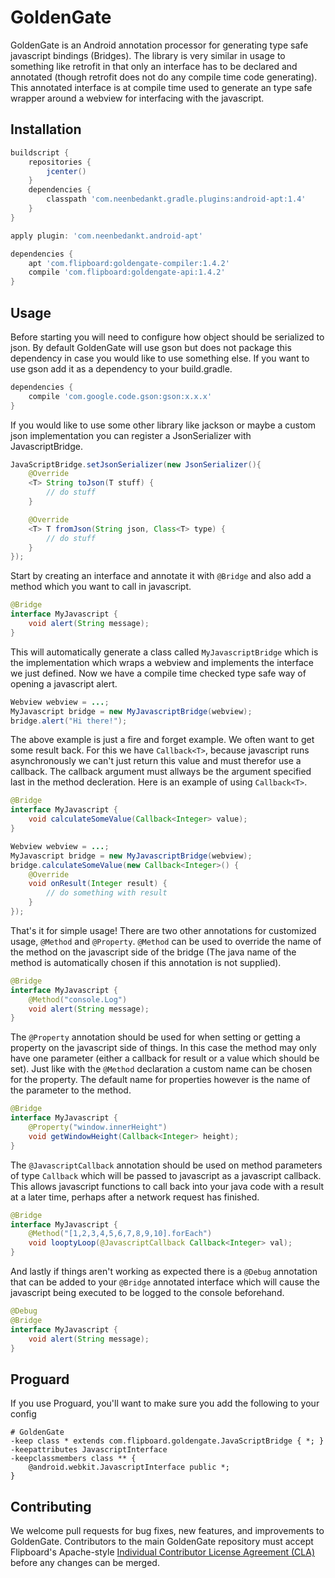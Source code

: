 GoldenGate
==========
GoldenGate is an Android annotation processor for generating type safe javascript bindings (Bridges). The library is very similar in usage to something like retrofit in that only an interface has to be declared and annotated (though retrofit does not do any compile time code generating). This annotated interface is at compile time used to generate an type safe wrapper around a webview for interfacing with the javascript.

Installation
------------
```groovy
buildscript {
    repositories {
        jcenter()
    }
    dependencies {
        classpath 'com.neenbedankt.gradle.plugins:android-apt:1.4'
    }
}

apply plugin: 'com.neenbedankt.android-apt'

dependencies {
    apt 'com.flipboard:goldengate-compiler:1.4.2'
    compile 'com.flipboard:goldengate-api:1.4.2'
}
```
Usage
-----
Before starting you will need to configure how object should be serialized to json. By default GoldenGate will use gson but does not package this dependency in case you would like to use something else. If you want to use gson add it as a dependency to your build.gradle.
```groovy
dependencies {
    compile 'com.google.code.gson:gson:x.x.x'
}
```
If you would like to use some other library like jackson or maybe a custom json implementation you can register a JsonSerializer with JavascriptBridge.
```java
JavaScriptBridge.setJsonSerializer(new JsonSerializer(){
    @Override
    <T> String toJson(T stuff) {
        // do stuff
    }

    @Override
    <T> T fromJson(String json, Class<T> type) {
        // do stuff
    }
});
```

Start by creating an interface and annotate it with `@Bridge` and also add a method which you want to call in javascript.
```java
@Bridge
interface MyJavascript {
	void alert(String message);
}
```

This will automatically generate a class called `MyJavascriptBridge` which is the implementation which wraps a webview and implements the interface we just defined. Now we have a compile time checked type safe way of opening a javascript alert.
```java
Webview webview = ...;
MyJavascript bridge = new MyJavascriptBridge(webview);
bridge.alert("Hi there!");
```

The above example is just a fire and forget example. We often want to get some result back. For this we have `Callback<T>`, because javascript runs asynchronously we can't just return this value and must therefor use a callback. The callback argument must allways be the argument specified last in the method decleration. Here is an example of using `Callback<T>`.
```java
@Bridge
interface MyJavascript {
	void calculateSomeValue(Callback<Integer> value);
}

Webview webview = ...;
MyJavascript bridge = new MyJavascriptBridge(webview);
bridge.calculateSomeValue(new Callback<Integer>() {
	@Override
	void onResult(Integer result) {
		// do something with result
	}
});
```

That's it for simple usage! There are two other annotations for customized usage, `@Method` and `@Property`. `@Method` can be used to override the name of the method on the javascript side of the bridge (The java name of the method is automatically chosen if this annotation is not supplied).
```java
@Bridge
interface MyJavascript {
	@Method("console.Log")
	void alert(String message);
}
```

The `@Property` annotation should be used for when setting or getting a property on the javascript side of things. In this case the method may only have one parameter (either a callback for result or a value which should be set). Just like with the `@Method` declaration a custom name can be chosen for the property. The default name for properties however is the name of the parameter to the method.
```java
@Bridge
interface MyJavascript {
	@Property("window.innerHeight")
	void getWindowHeight(Callback<Integer> height);
}
```

The `@JavascriptCallback` annotation should be used on method parameters of type `Callback` which will be passed to javascript as a javascript callback. This allows javascript functions to call back into your java code with a result at a later time, perhaps after a network request has finished.
```java
@Bridge
interface MyJavascript {
    @Method("[1,2,3,4,5,6,7,8,9,10].forEach")
    void looptyLoop(@JavascriptCallback Callback<Integer> val);
}
```

And lastly if things aren't working as expected there is a `@Debug` annotation that can be added to your `@Bridge` annotated interface which will cause the javascript being executed to be logged to the console beforehand.
```java
@Debug
@Bridge
interface MyJavascript {
	void alert(String message);
}
```

Proguard
--------

If you use Proguard, you'll want to make sure you add the following to your config
```
# GoldenGate
-keep class * extends com.flipboard.goldengate.JavaScriptBridge { *; }
-keepattributes JavascriptInterface
-keepclassmembers class ** {
    @android.webkit.JavascriptInterface public *;
}
```

Contributing
------------
We welcome pull requests for bug fixes, new features, and improvements to GoldenGate. Contributors to the main GoldenGate repository must accept Flipboard's Apache-style [Individual Contributor License Agreement (CLA)](https://docs.google.com/forms/d/1gh9y6_i8xFn6pA15PqFeye19VqasuI9-bGp_e0owy74/viewform) before any changes can be merged.

